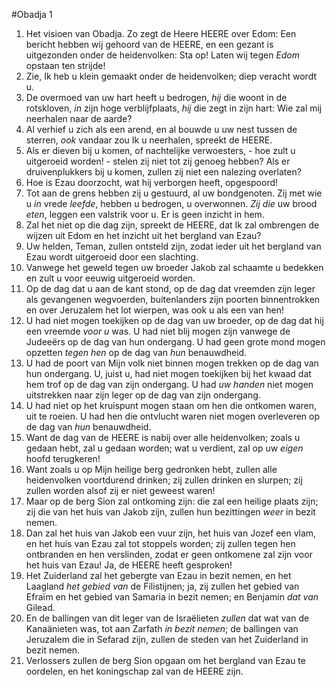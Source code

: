 #Obadja 1
1. Het visioen van Obadja. Zo zegt de Heere HEERE over Edom: Een bericht hebben wij gehoord van de HEERE, en een gezant is uitgezonden onder de heidenvolken: Sta op! Laten wij tegen *Edom* opstaan ten strijde!
2. Zie, Ik heb u klein gemaakt onder de heidenvolken; diep veracht wordt u. 
3. De overmoed van uw hart heeft u bedrogen, *hij* die woont in de rotskloven, *in* zijn hoge verblijfplaats, *hij* die zegt in zijn hart: Wie zal mij neerhalen naar de aarde? 
4. Al verhief u zich als een arend, en al bouwde u uw nest tussen de sterren, *ook* vandaar zou Ik u neerhalen, spreekt de HEERE. 
5. Als er dieven bij u komen, of nachtelijke verwoesters, - hoe zult u uitgeroeid worden! - stelen zij niet tot zij genoeg hebben? Als er druivenplukkers bij u komen, zullen zij niet een nalezing overlaten? 
6. Hoe is Ezau doorzocht, wat hij verborgen heeft, opgespoord! 
7. Tot aan de grens hebben zij u gestuurd, al uw bondgenoten. Zij met wie u *in* vrede *leefde*, hebben u bedrogen, u overwonnen. *Zij die* uw brood *eten*, leggen een valstrik voor u. Er is geen inzicht in hem. 
8. Zal het niet op die dag zijn, spreekt de HEERE, dat Ik zal ombrengen de wijzen uit Edom en het inzicht uit het bergland van Ezau? 
9. Uw helden, Teman, zullen ontsteld zijn, zodat ieder uit het bergland van Ezau wordt uitgeroeid door een slachting. 
10. Vanwege het geweld tegen uw broeder Jakob zal schaamte u bedekken en zult u voor eeuwig uitgeroeid worden. 
11. Op de dag dat u aan de kant stond, op de dag dat vreemden zijn leger als gevangenen wegvoerden, buitenlanders zijn poorten binnentrokken en over Jeruzalem het lot wierpen, was ook u als een van hen! 
12. U had niet mogen toekijken op de dag van uw broeder, op de dag dat hij een vreemde *voor u* was. U had niet blij mogen zijn vanwege de Judeeërs op de dag van hun ondergang. U had geen grote mond mogen opzetten *tegen hen* op de dag van *hun* benauwdheid. 
13. U had de poort van Mijn volk niet binnen mogen trekken op de dag van hun ondergang. U, juist u, had niet mogen toekijken bij het kwaad dat hem trof op de dag van zijn ondergang. U had *uw handen* niet mogen uitstrekken naar zijn leger op de dag van zijn ondergang. 
14. U had niet op het kruispunt mogen staan om hen die ontkomen waren, uit te roeien. U had hen die ontvlucht waren niet mogen overleveren op de dag van *hun* benauwdheid. 
15. Want de dag van de HEERE is nabij over alle heidenvolken; zoals u gedaan hebt, zal u gedaan worden; wat u verdient, zal op uw *eigen* hoofd terugkeren! 
16. Want zoals u op Mijn heilige berg gedronken hebt, zullen alle heidenvolken voortdurend drinken; zij zullen drinken en slurpen; zij zullen worden alsof zij er niet geweest waren! 
17. Maar op de berg Sion zal ontkoming zijn: die zal een heilige plaats zijn; zij die van het huis van Jakob zijn, zullen hun bezittingen *weer* in bezit nemen. 
18. Dan zal het huis van Jakob een vuur zijn, het huis van Jozef een vlam, en het huis van Ezau zal tot stoppels worden; zij zullen tegen hen ontbranden en hen verslinden, zodat er geen ontkomene zal zijn voor het huis van Ezau! Ja, de HEERE heeft gesproken!
19. Het Zuiderland zal het gebergte van Ezau in bezit nemen, en het Laagland *het gebied van* de Filistijnen; ja, zij zullen het gebied van Efraïm en het gebied van Samaria in bezit nemen; en Benjamin *dat van* Gilead.
20. En de ballingen van dit leger van de Israëlieten *zullen* dat wat van de Kanaänieten was, tot aan Zarfath *in bezit nemen*; de ballingen van Jeruzalem die in Sefarad zijn, zullen de steden van het Zuiderland in bezit nemen. 
21. Verlossers zullen de berg Sion opgaan om het bergland van Ezau te oordelen, en het koningschap zal van de HEERE zijn.
